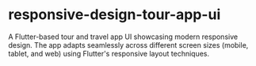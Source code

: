 # responsive-design-tour-app-ui
A Flutter-based tour and travel app UI showcasing modern responsive design.  The app adapts seamlessly across different screen sizes (mobile, tablet, and web) using  Flutter's responsive layout techniques.
